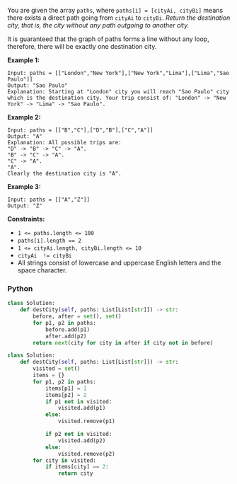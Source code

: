 You are given the array  `paths`, where  `paths[i] = [cityAi, cityBi]`  means there exists a direct path going from  `cityAi`  to  `cityBi`.  _Return the destination city, that is, the city without any path outgoing to another city._

It is guaranteed that the graph of paths forms a line without any loop, therefore, there will be exactly one destination city.

**Example 1:**
```
Input: paths = [["London","New York"],["New York","Lima"],["Lima","Sao Paulo"]]
Output: "Sao Paulo" 
Explanation: Starting at "London" city you will reach "Sao Paulo" city which is the destination city. Your trip consist of: "London" -> "New York" -> "Lima" -> "Sao Paulo".
```

**Example 2:**
```
Input: paths = [["B","C"],["D","B"],["C","A"]]
Output: "A"
Explanation: All possible trips are: 
"D" -> "B" -> "C" -> "A". 
"B" -> "C" -> "A". 
"C" -> "A". 
"A". 
Clearly the destination city is "A".
```

**Example 3:**
```
Input: paths = [["A","Z"]]
Output: "Z"
```

**Constraints:**

-   `1 <= paths.length <= 100`
-   `paths[i].length == 2`
-   `1 <= cityAi.length, cityBi.length <= 10`
-   `cityAi  != cityBi`
-   All strings consist of lowercase and uppercase English letters and the space character.


### Python
```python
class Solution:
    def destCity(self, paths: List[List[str]]) -> str:
        before, after = set(), set()
        for p1, p2 in paths:
            before.add(p1)
            after.add(p2)
        return next(city for city in after if city not in before)
```

```python
class Solution:
    def destCity(self, paths: List[List[str]]) -> str:
        visited = set()
        items = {}
        for p1, p2 in paths:
            items[p1] = 1
            items[p2] = 2
            if p1 not in visited:
                visited.add(p1)
            else:
                visited.remove(p1)

            if p2 not in visited:
                visited.add(p2)
            else:
                visited.remove(p2)
        for city in visited:
            if items[city] == 2:
                return city
```